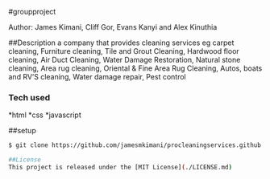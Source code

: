 #groupproject


Author: James Kimani, Cliff Gor, Evans Kanyi and Alex Kinuthia

##Description
a company that provides cleaning services eg carpet cleaning, Furniture cleaning, Tile and Grout Cleaning, Hardwood floor cleaning, Air Duct Cleaning, Water Damage Restoration, Natural stone cleaning, Area rug cleaning, Oriental & Fine Area Rug Cleaning, Autos, boats and RV’S cleaning, Water damage repair, Pest control

### Tech used
*html
*css
*javascript

##setup
```bash
$ git clone https://github.com/jamesmkimani/procleaningservices.github.io.git

##License
This project is released under the [MIT License](./LICENSE.md)
